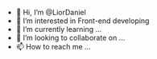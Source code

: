 - 👋 Hi, I’m @LiorDaniel
- 👀 I’m interested in Front-end developing
- 🌱 I’m currently learning ...
- 💞️ I’m looking to collaborate on ...
- 📫 How to reach me ...

<!---
LiorDaniel/LiorDaniel is a ✨ special ✨ repository because its `README.md` (this file) appears on your GitHub profile.
You can click the Preview link to take a look at your changes.
--->
